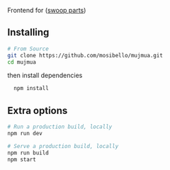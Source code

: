 Frontend for ([swoop parts](https://mujmua.vercel.app/))

## Installing

```bash
# From Source
git clone https://github.com/mosibello/mujmua.git
cd mujmua
```

then install dependencies

```bash
  npm install
```

## Extra options

```bash
# Run a production build, locally
npm run dev

# Serve a production build, locally
npm run build
npm start
```

